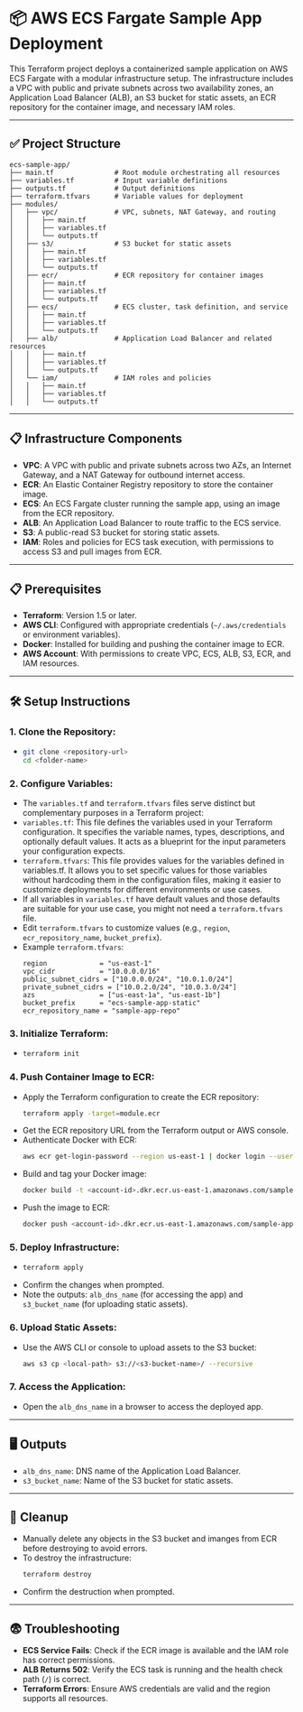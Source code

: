 # 📦 AWS ECS Fargate Sample App Deployment

This Terraform project deploys a containerized sample application on AWS ECS Fargate with a modular infrastructure setup. The infrastructure includes a VPC with public and private subnets across two availability zones, an Application Load Balancer (ALB), an S3 bucket for static assets, an ECR repository for the container image, and necessary IAM roles.

---

## ✅ Project Structure

```
ecs-sample-app/
├── main.tf               # Root module orchestrating all resources
├── variables.tf          # Input variable definitions
├── outputs.tf            # Output definitions
├── terraform.tfvars      # Variable values for deployment
├── modules/
│   ├── vpc/              # VPC, subnets, NAT Gateway, and routing
│   │   ├── main.tf
│   │   ├── variables.tf
│   │   └── outputs.tf
│   ├── s3/               # S3 bucket for static assets
│   │   ├── main.tf
│   │   ├── variables.tf
│   │   └── outputs.tf
│   ├── ecr/              # ECR repository for container images
│   │   ├── main.tf
│   │   ├── variables.tf
│   │   └── outputs.tf
│   ├── ecs/              # ECS cluster, task definition, and service
│   │   ├── main.tf
│   │   ├── variables.tf
│   │   └── outputs.tf
│   ├── alb/              # Application Load Balancer and related resources
│   │   ├── main.tf
│   │   ├── variables.tf
│   │   └── outputs.tf
│   └── iam/              # IAM roles and policies
│   │   ├── main.tf
│   │   ├── variables.tf
│   │   └── outputs.tf
```

---

## 📋 Infrastructure Components

- **VPC**: A VPC with public and private subnets across two AZs, an Internet Gateway, and a NAT Gateway for outbound internet access.
- **ECR**: An Elastic Container Registry repository to store the container image.
- **ECS**: An ECS Fargate cluster running the sample app, using an image from the ECR repository.
- **ALB**: An Application Load Balancer to route traffic to the ECS service.
- **S3**: A public-read S3 bucket for storing static assets.
- **IAM**: Roles and policies for ECS task execution, with permissions to access S3 and pull images from ECR.

---

## 📋 Prerequisites

- **Terraform**: Version 1.5 or later.
- **AWS CLI**: Configured with appropriate credentials (`~/.aws/credentials` or environment variables).
- **Docker**: Installed for building and pushing the container image to ECR.
- **AWS Account**: With permissions to create VPC, ECS, ALB, S3, ECR, and IAM resources.

---

## 🛠️ Setup Instructions

### 1. **Clone the Repository**:
  -  
     ```bash
     git clone <repository-url>
     cd <folder-name>
     ```

### 2. **Configure Variables**:
  - The `variables.tf` and `terraform.tfvars` files serve distinct but complementary purposes in a Terraform project:
  - `variables.tf`: This file defines the variables used in your Terraform configuration. It specifies the variable names, types, descriptions, and optionally default values. It acts as a blueprint for the input parameters your configuration expects.
  - `terraform.tfvars`: This file provides values for the variables defined in variables.tf. It allows you to set specific values for those variables without hardcoding them in the configuration files, making it easier to customize deployments for different environments or use cases.
   - If all variables in `variables.tf` have default values and those defaults are suitable for your use case, you might not need a `terraform.tfvars` file.
   - Edit `terraform.tfvars` to customize values (e.g., `region`, `ecr_repository_name`, `bucket_prefix`).
   - Example `terraform.tfvars`:
     ```hcl
     region             = "us-east-1"
     vpc_cidr           = "10.0.0.0/16"
     public_subnet_cidrs = ["10.0.0.0/24", "10.0.1.0/24"]
     private_subnet_cidrs = ["10.0.2.0/24", "10.0.3.0/24"]
     azs                = ["us-east-1a", "us-east-1b"]
     bucket_prefix      = "ecs-sample-app-static"
     ecr_repository_name = "sample-app-repo"
     ```

### 3. **Initialize Terraform**:
  -  
     ```bash
     terraform init
     ```

### 4. **Push Container Image to ECR**:
   - Apply the Terraform configuration to create the ECR repository:
     ```bash
     terraform apply -target=module.ecr
     ```
   - Get the ECR repository URL from the Terraform output or AWS console.
   - Authenticate Docker with ECR:
     ```bash
     aws ecr get-login-password --region us-east-1 | docker login --username AWS --password-stdin <account-id>.dkr.ecr.us-east-1.amazonaws.com
     ```
   - Build and tag your Docker image:
     ```bash
     docker build -t <account-id>.dkr.ecr.us-east-1.amazonaws.com/sample-app-repo:latest .
     ```
   - Push the image to ECR:
     ```bash
     docker push <account-id>.dkr.ecr.us-east-1.amazonaws.com/sample-app-repo:latest
     ```

### 5. **Deploy Infrastructure**:
  -  
     ```bash
     terraform apply
     ```
   - Confirm the changes when prompted.
   - Note the outputs: `alb_dns_name` (for accessing the app) and `s3_bucket_name` (for uploading static assets).

### 6. **Upload Static Assets**:
   - Use the AWS CLI or console to upload assets to the S3 bucket:
     ```bash
     aws s3 cp <local-path> s3://<s3-bucket-name>/ --recursive
     ```

### 7. **Access the Application**:
   - Open the `alb_dns_name` in a browser to access the deployed app.

---

## 🖥️ Outputs

- `alb_dns_name`: DNS name of the Application Load Balancer.
- `s3_bucket_name`: Name of the S3 bucket for static assets.

---

## 🧽 Cleanup

- Manually delete any objects in the S3 bucket and imanges from ECR before destroying to avoid errors.
- To destroy the infrastructure:
    ```bash
    terraform destroy
    ```
- Confirm the destruction when prompted.

---

## 😨 Troubleshooting

- **ECS Service Fails**: Check if the ECR image is available and the IAM role has correct permissions.
- **ALB Returns 502**: Verify the ECS task is running and the health check path (`/`) is correct.
- **Terraform Errors**: Ensure AWS credentials are valid and the region supports all resources.